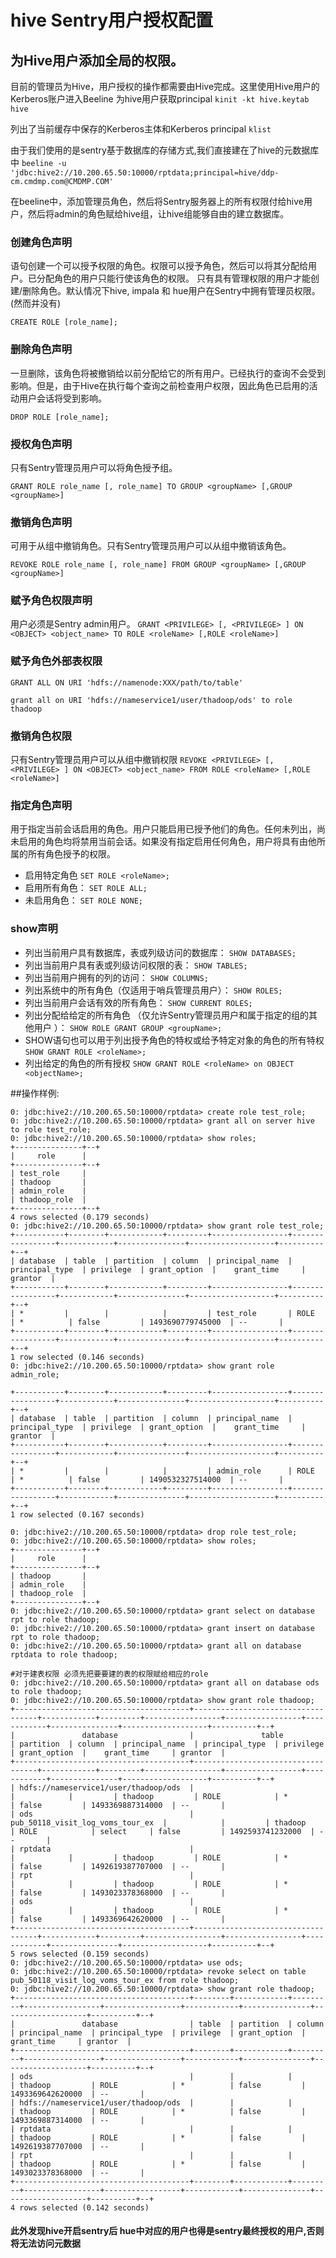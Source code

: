 # hive Sentry用户授权配置
## 为Hive用户添加全局的权限。
目前的管理员为Hive，用户授权的操作都需要由Hive完成。这里使用Hive用户的Kerberos账户进入Beeline
为hive用户获取principal 
`kinit -kt hive.keytab  hive`

列出了当前缓存中保存的Kerberos主体和Kerberos principal
`klist`

由于我们使用的是sentry基于数据库的存储方式,我们直接建在了hive的元数据库中
`beeline -u 'jdbc:hive2://10.200.65.50:10000/rptdata;principal=hive/ddp-cm.cmdmp.com@CMDMP.COM'`

在beeline中，添加管理员角色，然后将Sentry服务器上的所有权限付给hive用户，然后将admin的角色赋给hive组，让hive组能够自由的建立数据库。

### 创建角色声明
语句创建一个可以授予权限的角色。权限可以授予角色，然后可以将其分配给用户。已分配角色的用户只能行使该角色的权限。
只有具有管理权限的用户才能创建/删除角色。默认情况下hive, impala 和 hue用户在Sentry中拥有管理员权限。(然而并没有)

`CREATE ROLE [role_name];`

### 删除角色声明
一旦删除，该角色将被撤销给以前分配给它的所有用户。已经执行的查询不会受到影响。但是，由于Hive在执行每个查询之前检查用户权限，因此角色已启用的活动用户会话将受到影响。

`DROP ROLE [role_name];`

### 授权角色声明
只有Sentry管理员用户可以将角色授予组。

`GRANT ROLE role_name [, role_name] TO GROUP <groupName> [,GROUP <groupName>]`

### 撤销角色声明
可用于从组中撤销角色。只有Sentry管理员用户可以从组中撤销该角色。

`REVOKE ROLE role_name [, role_name] FROM GROUP <groupName> [,GROUP <groupName>]`

### 赋予角色权限声明
用户必须是Sentry admin用户。
`GRANT <PRIVILEGE> [, <PRIVILEGE> ] ON <OBJECT> <object_name> TO ROLE <roleName> [,ROLE <roleName>]`

### 赋予角色外部表权限
`GRANT ALL ON URI 'hdfs://namenode:XXX/path/to/table'`

`grant all on URI 'hdfs://nameservice1/user/thadoop/ods' to role thadoop`

### 撤销角色权限
只有Sentry管理员用户可以从组中撤销权限
`REVOKE <PRIVILEGE> [, <PRIVILEGE> ] ON <OBJECT> <object_name> FROM ROLE <roleName> [,ROLE <roleName>]`

### 指定角色声明
用于指定当前会话启用的角色。用户只能启用已授予他们的角色。任何未列出，尚未启用的角色均将禁用当前会话。如果没有指定启用任何角色，用户将具有由他所属的所有角色授予的权限。
- 启用特定角色
`SET ROLE <roleName>;`
- 启用所有角色：
`SET ROLE ALL;`
- 未启用角色：
`SET ROLE NONE;`

### show声明
- 列出当前用户具有数据库，表或列级访问的数据库：
`SHOW DATABASES;`
- 列出当前用户具有表或列级访问权限的表：
`SHOW TABLES;`
- 列出当前用户拥有的列的访问：
`SHOW COLUMNS;`
- 列出系统中的所有角色（仅适用于哨兵管理员用户）：
`SHOW ROLES;`
- 列出当前用户会话有效的所有角色：
`SHOW CURRENT ROLES;`
- 列出分配给给定的所有角色 <groupName> （仅允许Sentry管理员用户和属于指定的组的其他用户 <groupName>）：
`SHOW ROLE GRANT GROUP <groupName>;`
- SHOW语句也可以用于列出授予角色的特权或给予特定对象的角色的所有特权
`SHOW GRANT ROLE <roleName>;`
- 列出给定的角色的所有授权
`SHOW GRANT ROLE <roleName> on OBJECT <objectName>;`

##操作样例:
```
0: jdbc:hive2://10.200.65.50:10000/rptdata> create role test_role;
0: jdbc:hive2://10.200.65.50:10000/rptdata> grant all on server hive to role test_role;
0: jdbc:hive2://10.200.65.50:10000/rptdata> show roles;
+---------------+--+
|     role      |
+---------------+--+
| test_role     |
| thadoop       |
| admin_role    |
| thadoop_role  |
+---------------+--+
4 rows selected (0.179 seconds)
0: jdbc:hive2://10.200.65.50:10000/rptdata> show grant role test_role;
+-----------+--------+------------+---------+-----------------+-----------------+------------+---------------+-------------------+----------+--+
| database  | table  | partition  | column  | principal_name  | principal_type  | privilege  | grant_option  |    grant_time     | grantor  |
+-----------+--------+------------+---------+-----------------+-----------------+------------+---------------+-------------------+----------+--+
| *         |        |            |         | test_role       | ROLE            | *          | false         | 1493690779745000  | --       |
+-----------+--------+------------+---------+-----------------+-----------------+------------+---------------+-------------------+----------+--+
1 row selected (0.146 seconds)
0: jdbc:hive2://10.200.65.50:10000/rptdata> show grant role admin_role;

+-----------+--------+------------+---------+-----------------+-----------------+------------+---------------+-------------------+----------+--+
| database  | table  | partition  | column  | principal_name  | principal_type  | privilege  | grant_option  |    grant_time     | grantor  |
+-----------+--------+------------+---------+-----------------+-----------------+------------+---------------+-------------------+----------+--+
| *         |        |            |         | admin_role      | ROLE            | *          | false         | 1490532327514000  | --       |
+-----------+--------+------------+---------+-----------------+-----------------+------------+---------------+-------------------+----------+--+
1 row selected (0.167 seconds)

0: jdbc:hive2://10.200.65.50:10000/rptdata> drop role test_role;
0: jdbc:hive2://10.200.65.50:10000/rptdata> show roles;
+---------------+--+
|     role      |
+---------------+--+
| thadoop       |
| admin_role    |
| thadoop_role  |
+---------------+--+
0: jdbc:hive2://10.200.65.50:10000/rptdata> grant select on database rpt to role thadoop;
0: jdbc:hive2://10.200.65.50:10000/rptdata> grant insert on database rpt to role thadoop;
0: jdbc:hive2://10.200.65.50:10000/rptdata> grant all on database rptdata to role thadoop;

#对于建表权限 必须先把要要建的表的权限赋给相应的role
0: jdbc:hive2://10.200.65.50:10000/rptdata> grant all on database ods to role thadoop;
0: jdbc:hive2://10.200.65.50:10000/rptdata> show grant role thadoop;
+---------------------------------------+-----------------------------------+------------+---------+-----------------+-----------------+------------+---------------+-------------------+----------+--+
|               database                |               table               | partition  | column  | principal_name  | principal_type  | privilege  | grant_option  |    grant_time     | grantor  |
+---------------------------------------+-----------------------------------+------------+---------+-----------------+-----------------+------------+---------------+-------------------+----------+--+
| hdfs://nameservice1/user/thadoop/ods  |                                   |            |         | thadoop         | ROLE            | *          | false         | 1493369887314000  | --       |
| ods                                   | pub_50118_visit_log_voms_tour_ex  |            |         | thadoop         | ROLE            | select     | false         | 1492593741232000  | --       |
| rptdata                               |                                   |            |         | thadoop         | ROLE            | *          | false         | 1492619387707000  | --       |
| rpt                                   |                                   |            |         | thadoop         | ROLE            | *          | false         | 1493023378368000  | --       |
| ods                                   |                                   |            |         | thadoop         | ROLE            | *          | false         | 1493369642620000  | --       |
+---------------------------------------+-----------------------------------+------------+---------+-----------------+-----------------+------------+---------------+-------------------+----------+--+
5 rows selected (0.159 seconds)
0: jdbc:hive2://10.200.65.50:10000/rptdata> use ods;
0: jdbc:hive2://10.200.65.50:10000/rptdata> revoke select on table pub_50118_visit_log_voms_tour_ex from role thadoop;
0: jdbc:hive2://10.200.65.50:10000/rptdata> show grant role thadoop;
+---------------------------------------+--------+------------+---------+-----------------+-----------------+------------+---------------+-------------------+----------+--+
|               database                | table  | partition  | column  | principal_name  | principal_type  | privilege  | grant_option  |    grant_time     | grantor  |
+---------------------------------------+--------+------------+---------+-----------------+-----------------+------------+---------------+-------------------+----------+--+
| ods                                   |        |            |         | thadoop         | ROLE            | *          | false         | 1493369642620000  | --       |
| hdfs://nameservice1/user/thadoop/ods  |        |            |         | thadoop         | ROLE            | *          | false         | 1493369887314000  | --       |
| rptdata                               |        |            |         | thadoop         | ROLE            | *          | false         | 1492619387707000  | --       |
| rpt                                   |        |            |         | thadoop         | ROLE            | *          | false         | 1493023378368000  | --       |
+---------------------------------------+--------+------------+---------+-----------------+-----------------+------------+---------------+-------------------+----------+--+
4 rows selected (0.142 seconds)
```


#### 此外发现hive开启sentry后 hue中对应的用户也得是sentry最终授权的用户,否则将无法访问元数据

